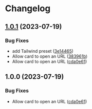 # Changelog

## [1.0.1](https://github.com/agence-adeliom/awc/compare/v1.0.0...v1.0.1) (2023-07-19)

### Bug Fixes

- add Tailwind preset ([3e14465](https://github.com/agence-adeliom/awc/commit/3e144659130e30db45c88c6407afc4389d8cb31f))
- Allow card to open an URL ([383961b](https://github.com/agence-adeliom/awc/commit/383961b70ff71ff99e3a1b60500937a32028150d))
- Allow card to open an URL ([cda0e61](https://github.com/agence-adeliom/awc/commit/cda0e61d907e0450b1b28cc27be0da35f51780f3))

## 1.0.0 (2023-07-19)

### Bug Fixes

- Allow card to open an URL ([cda0e61](https://github.com/agence-adeliom/awc/commit/cda0e61d907e0450b1b28cc27be0da35f51780f3))
